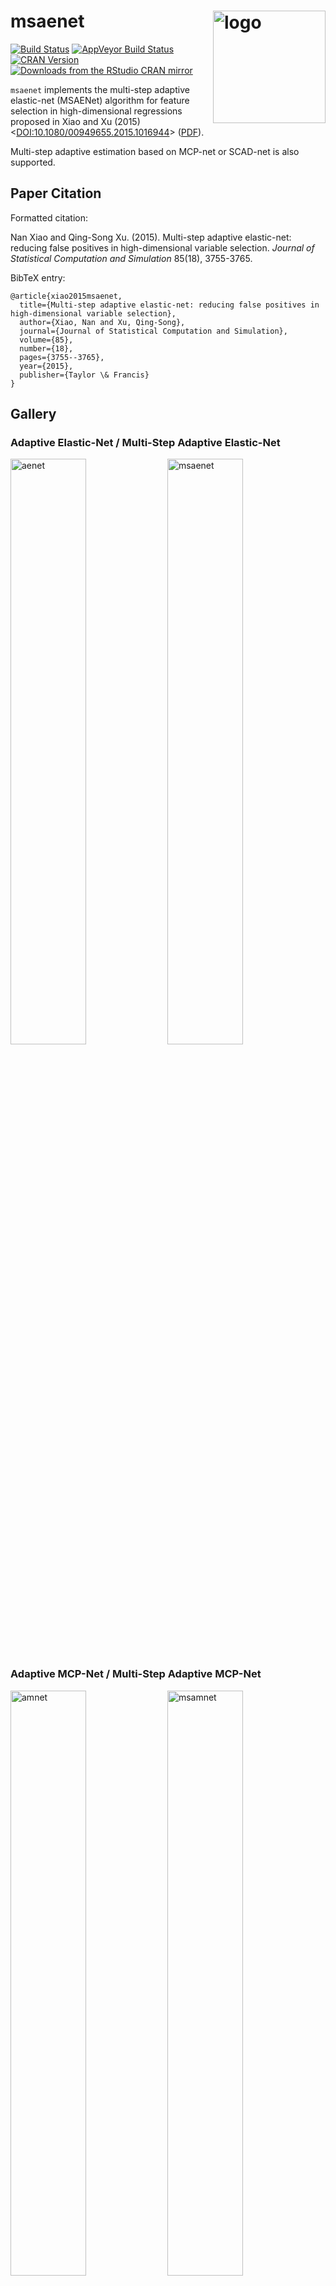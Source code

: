 # msaenet  <a href="http://msaenet.com"><img src="http://nanx.me/images/project-msaenet.png" align="right" alt="logo" height="180" width="180" /></a>

[![Build Status](https://travis-ci.org/road2stat/msaenet.svg?branch=master)](https://travis-ci.org/road2stat/msaenet)
[![AppVeyor Build Status](https://ci.appveyor.com/api/projects/status/github/road2stat/msaenet?branch=master&svg=true)](https://ci.appveyor.com/project/road2stat/msaenet)
[![CRAN Version](http://www.r-pkg.org/badges/version/msaenet)](https://cran.r-project.org/package=msaenet)
[![Downloads from the RStudio CRAN mirror](http://cranlogs.r-pkg.org/badges/msaenet)](https://cran.r-project.org/package=msaenet)

`msaenet` implements the multi-step adaptive elastic-net (MSAENet) algorithm for feature selection in high-dimensional regressions proposed in Xiao and Xu (2015) <[DOI:10.1080/00949655.2015.1016944](http://www.tandfonline.com/doi/full/10.1080/00949655.2015.1016944)> ([PDF](https://drive.google.com/file/d/0B1YdO4YnMkAxeFUtZ3FLY1dLN2s/view)).

Multi-step adaptive estimation based on MCP-net or SCAD-net is also supported.

## Paper Citation

Formatted citation:

Nan Xiao and Qing-Song Xu. (2015). Multi-step adaptive elastic-net: reducing false positives in high-dimensional variable selection. _Journal of Statistical Computation and Simulation_ 85(18), 3755-3765.

BibTeX entry:

```
@article{xiao2015msaenet,
  title={Multi-step adaptive elastic-net: reducing false positives in high-dimensional variable selection},
  author={Xiao, Nan and Xu, Qing-Song},
  journal={Journal of Statistical Computation and Simulation},
  volume={85},
  number={18},
  pages={3755--3765},
  year={2015},
  publisher={Taylor \& Francis}
}
```

## Gallery

### Adaptive Elastic-Net / Multi-Step Adaptive Elastic-Net

<img src="http://msaenet.com/img/aenet.png" width="49%" alt="aenet">
<img src="http://msaenet.com/img/msaenet.png" width="49%" alt="msaenet">

### Adaptive MCP-Net / Multi-Step Adaptive MCP-Net

<img src="http://msaenet.com/img/amnet.png" width="49%" alt="amnet">
<img src="http://msaenet.com/img/msamnet.png" width="49%" alt="msamnet">

### Adaptive SCAD-Net / Multi-Step Adaptive SCAD-Net

<img src="http://msaenet.com/img/asnet.png" width="49%" alt="asnet">
<img src="http://msaenet.com/img/msasnet.png" width="49%" alt="msasnet">

## Installation

To download and install `msaenet` from CRAN:

```r
install.packages("msaenet")
```

Or try the development version on GitHub:

```r
# install.packages("devtools")
devtools::install_github("road2stat/msaenet")
```

[Browse the package vignette](http://msaenet.com/doc/) (can be opened with `vignette("msaenet")` in R) for a quick-start, and [the website](http://msaenet.com/) for more documentation.

